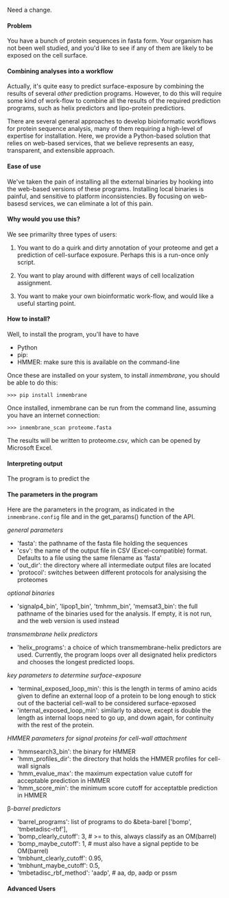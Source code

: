 Need a change.

#### Problem

You have a bunch of protein sequences in fasta form. Your organism has not been well studied, and you'd like to see if any of them are likely to be exposed on the cell surface. 

#### Combining analyses into a workflow

Actually, it's quite easy to predict surface-exposure by combining the results of several _other_ prediction programs. However, to do this will require some kind of work-flow to combine all the results of the required prediction programs, such as helix predictors and lipo-protein predictiors.

There are several general approaches to develop bioinformatic workflows for protein sequence analysis, many of them requiring a high-level of expertise for installation. Here, we provide a Python-based solution that relies on web-based services, that we believe represents an easy, transparent, and extensible approach.

#### Ease of use

We've taken the pain of installing all the external binaries by hooking into the web-based versions of these programs. Installing local binaries is painful, and sensitive to platform inconsistencies. By focusing on web-basesd services, we can eliminate a lot of this pain.

#### Why would you use this?

We see primarilty three types of users:

1) You want to do a quirk and dirty annotation of your proteome and get a prediction of cell-surface exposure. Perhaps this is a run-once only script.

2) You want to play around with different ways of cell localization assignment. 

3) You want to make your own bioinformatic work-flow, and would like a useful starting point.

#### How to install?

Well, to install the program, you'll have to have 

* Python
* pip: 
* HMMER: make sure this is available on the command-line

Once these are installed on your system, to install _inmembrane_, you should be able to do this:

    >>> pip install inmembrane

Once installed, inmembrane can be run from the command line, assuming you have an internet connection:

    >>> inmembrane_scan proteome.fasta

The results will be written to proteome.csv, which can be opened by Microsoft Excel.

#### Interpreting output

The program is to predict the 

#### The parameters in the program

Here are the parameters in the program, as indicated in the `inmembrane.config` file and in the get_params() function of the API. 

_general parameters_

- 'fasta': the pathname of the fasta file holding the sequences
- 'csv': the name of the output file in CSV (Excel-compatible) format. Defaults to a file using the same filename as 'fasta'
- 'out_dir': the directory where all intermediate output files are located
- 'protocol': switches between different protocols for analysising the proteomes

_optional binaries_

- 'signalp4_bin', 'lipop1_bin', 'tmhmm_bin', 'memsat3_bin': the full pathname of the binaries used for the analysis. If empty, it is not run, and the web version is used instead

_transmembrane helix predictors_

- 'helix_programs': a choice of which transmembrane-helix predictors are used. Currently, the program loops over all designated helix predictors and chooses the longest predicted loops.

_key parameters to determine surface-exposure_

- 'terminal_exposed_loop_min': this is the length in terms of amino acids given to define an external loop of a protein to be long enough to stick out of the bacterial cell-wall to be considered surface-epxosed
- 'internal_exposed_loop_min': similarly to above, except is double the length as internal loops need to go up, and down again, for continuity with the rest of the protein.

_HMMER parameters for signal proteins for cell-wall attachment_

- 'hmmsearch3_bin': the binary for HMMER
- 'hmm_profiles_dir': the directory that holds the HMMER profiles for cell-wall signals
- 'hmm_evalue_max': the maximum expectation value cutoff for acceptable prediction in HMMER
- 'hmm_score_min': the minimum score cutoff for acceptatble prediction in HMMER

&beta;_-barrel predictors_

- 'barrel_programs': list of programs to do &beta-barel ['bomp', 'tmbetadisc-rbf'],
- 'bomp_clearly_cutoff': 3, # >= to this, always classify as an OM(barrel)
- 'bomp_maybe_cutoff': 1, # must also have a signal peptide to be OM(barrel)
- 'tmbhunt_clearly_cutoff': 0.95,
- 'tmbhunt_maybe_cutoff': 0.5,
- 'tmbetadisc_rbf_method': 'aadp', # aa, dp, aadp or pssm

#### Advanced Users

